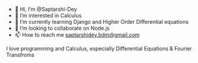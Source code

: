 - 👋 Hi, I’m @Saptarshi-Dey
- 👀 I’m interested in Calculus
- 🌱 I’m currently learning Django and Higher Order Differential equations
- 💞️ I’m looking to collaborate on Node.js
- 📫 How to reach me saptarshidey.bdm@gmail.com

I love programming and Calculus, especially Differential Equations & Fourier Transfroms
<!---
Saptarshi-Dey/Saptarshi-Dey is a ✨ special ✨ repository because its `README.md` (this file) appears on your GitHub profile.
You can click the Preview link to take a look at your changes.
--->
